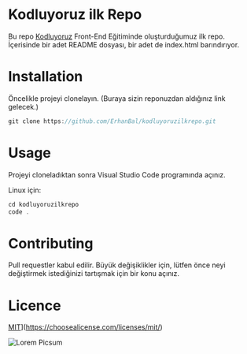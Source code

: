 # Kodluyoruz ilk Repo

Bu repo [Kodluyoruz](https://kodluyoruz.org/) Front-End Eğitiminde oluşturduğumuz ilk repo. İçerisinde bir adet README dosyası, bir adet de index.html barındırıyor.

# Installation

Öncelikle projeyi clonelayın. (Buraya sizin reponuzdan aldığınız link gelecek.)

```javascript
git clone https://github.com/ErhanBal/kodluyoruzilkrepo.git
```

# Usage

Projeyi cloneladıktan sonra Visual Studio Code programında açınız.

Linux için:

```javascript
cd kodluyoruzilkrepo
code .
```

# Contributing

Pull requestler kabul edilir. Büyük değişiklikler için, lütfen önce neyi değiştirmek istediğinizi tartışmak için bir konu açınız.

# Licence

[MIT]([)](https://choosealicense.com/licenses/mit/)

![Lorem Picsum](https://picsum.photos/200/300)
